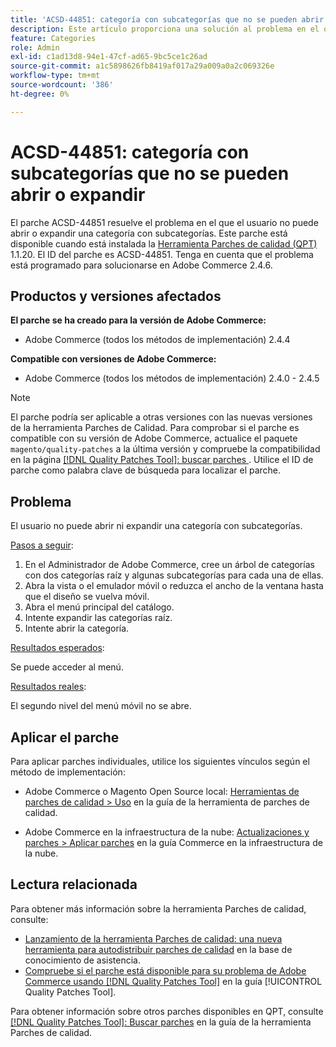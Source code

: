 ```yaml
---
title: 'ACSD-44851: categoría con subcategorías que no se pueden abrir o expandir'
description: Este artículo proporciona una solución al problema en el que el usuario no puede abrir o expandir una categoría con subcategorías.
feature: Categories
role: Admin
exl-id: c1ad13d8-94e1-47cf-ad65-9bc5ce1c26ad
source-git-commit: a1c5898626fb8419af017a29a009a0a2c069326e
workflow-type: tm+mt
source-wordcount: '386'
ht-degree: 0%

---
```


# ACSD-44851: categoría con subcategorías que no se pueden abrir o expandir

El parche ACSD-44851 resuelve el problema en el que el usuario no puede abrir o expandir una categoría con subcategorías. Este parche está disponible cuando está instalada la [Herramienta Parches de calidad (QPT)](https://experienceleague.adobe.com/en/docs/commerce-knowledge-base/kb/announcements/commerce-announcements/magento-quality-patches-released-new-tool-to-self-serve-quality-patches) 1.1.20. El ID del parche es ACSD-44851. Tenga en cuenta que el problema está programado para solucionarse en Adobe Commerce 2.4.6.

## Productos y versiones afectados

**El parche se ha creado para la versión de Adobe Commerce:**

* Adobe Commerce (todos los métodos de implementación) 2.4.4

**Compatible con versiones de Adobe Commerce:**

* Adobe Commerce (todos los métodos de implementación) 2.4.0 - 2.4.5

>[!NOTE]
>
>El parche podría ser aplicable a otras versiones con las nuevas versiones de la herramienta Parches de Calidad. Para comprobar si el parche es compatible con su versión de Adobe Commerce, actualice el paquete `magento/quality-patches` a la última versión y compruebe la compatibilidad en la página [[!DNL Quality Patches Tool]: buscar parches ](https://experienceleague.adobe.com/tools/commerce-quality-patches/index.html). Utilice el ID de parche como palabra clave de búsqueda para localizar el parche.

## Problema

El usuario no puede abrir ni expandir una categoría con subcategorías.

<u>Pasos a seguir</u>:

1. En el Administrador de Adobe Commerce, cree un árbol de categorías con dos categorías raíz y algunas subcategorías para cada una de ellas.
1. Abra la vista o el emulador móvil o reduzca el ancho de la ventana hasta que el diseño se vuelva móvil.
1. Abra el menú principal del catálogo.
1. Intente expandir las categorías raíz.
1. Intente abrir la categoría.

<u>Resultados esperados</u>:

Se puede acceder al menú.

<u>Resultados reales</u>:

El segundo nivel del menú móvil no se abre.

## Aplicar el parche

Para aplicar parches individuales, utilice los siguientes vínculos según el método de implementación:

* Adobe Commerce o Magento Open Source local: [Herramientas de parches de calidad > Uso](/help/tools/quality-patches-tool/usage.md) en la guía de la herramienta de parches de calidad.

* Adobe Commerce en la infraestructura de la nube: [Actualizaciones y parches > Aplicar parches](https://experienceleague.adobe.com/docs/commerce-cloud-service/user-guide/develop/upgrade/apply-patches.html) en la guía Commerce en la infraestructura de la nube.

## Lectura relacionada

Para obtener más información sobre la herramienta Parches de calidad, consulte:

* [Lanzamiento de la herramienta Parches de calidad: una nueva herramienta para autodistribuir parches de calidad](https://experienceleague.adobe.com/en/docs/commerce-knowledge-base/kb/announcements/commerce-announcements/magento-quality-patches-released-new-tool-to-self-serve-quality-patches) en la base de conocimiento de asistencia.
* [Compruebe si el parche está disponible para su problema de Adobe Commerce usando [!DNL Quality Patches Tool]](/help/tools/quality-patches-tool/patches-available-in-qpt/check-patch-for-magento-issue-with-magento-quality-patches.md) en la guía [!UICONTROL Quality Patches Tool].

Para obtener información sobre otros parches disponibles en QPT, consulte [[!DNL Quality Patches Tool]: Buscar parches](https://experienceleague.adobe.com/tools/commerce-quality-patches/index.html) en la guía de la herramienta Parches de calidad.
